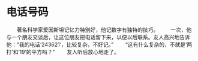 # 电话号码
　　著名科学家爱因斯坦记忆力特别好，他记数字有独特的技巧。 
　　一次，他与一个朋友交谈后，让这位朋友把电话留下来，以便以后联系。友人高兴地告诉他：“我的电话‘243621’，比较复杂，不好记。” 
　　“这有什么复杂的，不就是‘两打’和‘19’的平方吗？” 
　　友人听后放心地走了。
 